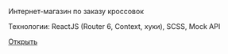 Интернет-магазин по заказу кроссовок

Технологии:
ReactJS (Router 6, Context, хуки), SCSS, Mock API

[Открыть](https://destiny503.github.io/react-sneakers/)
